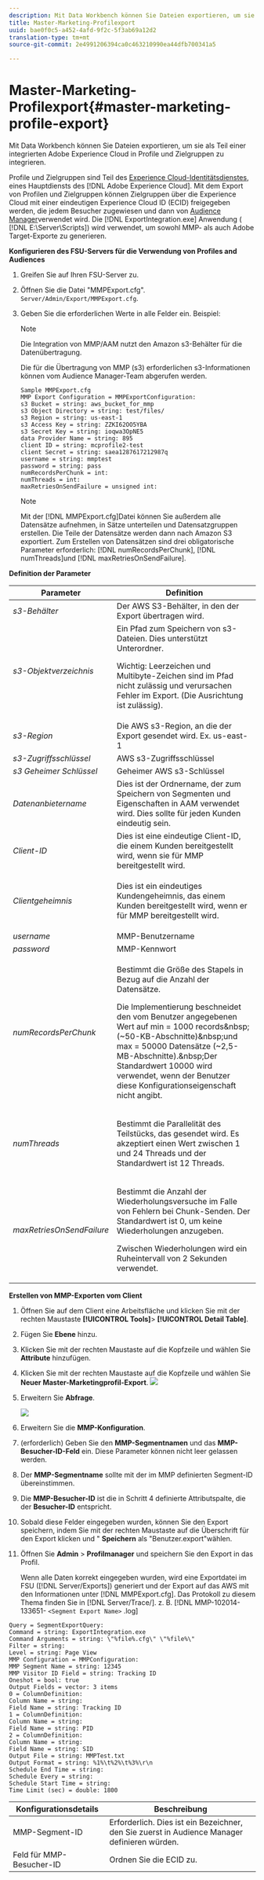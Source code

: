 ```yaml
---
description: Mit Data Workbench können Sie Dateien exportieren, um sie im Rahmen einer integrierten Adobe Experience Cloud in die Profile und Zielgruppen-Exporte zu integrieren.
title: Master-Marketing-Profilexport
uuid: bae0f0c5-a452-4afd-9f2c-5f3ab69a12d2
translation-type: tm+mt
source-git-commit: 2e4991206394ca0c463210990ea44dfb700341a5

---
```



# Master-Marketing-Profilexport{#master-marketing-profile-export}

Mit Data Workbench können Sie Dateien exportieren, um sie als Teil einer integrierten Adobe Experience Cloud in Profile und Zielgruppen zu integrieren.

<!-- <a id="section_731922BC8628479198A41EF3EA72F2FF"></a> -->

Profile und Zielgruppen sind Teil des [Experience Cloud-Identitätsdienstes](https://docs.adobe.com/content/help/en/id-service/using/home.html), eines Hauptdiensts des [!DNL Adobe Experience Cloud]. Mit dem Export von Profilen und Zielgruppen können Zielgruppen über die Experience Cloud mit einer eindeutigen Experience Cloud ID (ECID) freigegeben werden, die jedem Besucher zugewiesen und dann von [Audience Manager](https://docs.adobe.com/content/help/en/audience-manager/user-guide/aam-home.html)verwendet wird. Die [!DNL ExportIntegration.exe] Anwendung ( [!DNL E:\Server\Scripts]) wird verwendet, um sowohl MMP- als auch Adobe Target-Exporte zu generieren.

**Konfigurieren des FSU-Servers für die Verwendung von Profiles and Audiences**

1. Greifen Sie auf Ihren FSU-Server zu.
1. Öffnen Sie die Datei &quot;MMPExport.cfg&quot;. `Server/Admin/Export/MMPExport.cfg`.
1. Geben Sie die erforderlichen Werte in alle Felder ein. Beispiel:

   >[!NOTE]
   >
   >Die Integration von MMP/AAM nutzt den Amazon s3-Behälter für die Datenübertragung.
   >
   >
   >Die für die Übertragung von MMP (s3) erforderlichen s3-Informationen können vom Audience Manager-Team abgerufen werden.

   ```
   Sample MMPExport.cfg
   MMP Export Configuration = MMPExportConfiguration: 
   s3 Bucket = string: aws_bucket_for_mmp 
   s3 Object Directory = string: test/files/ 
   s3 Region = string: us-east-1 
   s3 Access Key = string: ZZKI62OO5YBA 
   s3 Secret Key = string: ioqwa3OpNE5 
   data Provider Name = string: 895 
   client ID = string: mcprofile2-test 
   client Secret = string: saea1287617212987q 
   username = string: mmptest 
   password = string: pass 
   numRecordsPerChunk = int:  
   numThreads = int:  
   maxRetriesOnSendFailure = unsigned int:
   ```

   >[!NOTE]
   >
   >Mit der [!DNL MMPExport.cfg]Datei können Sie außerdem alle Datensätze aufnehmen, in Sätze unterteilen und Datensatzgruppen erstellen. Die Teile der Datensätze werden dann nach Amazon S3 exportiert. Zum Erstellen von Datensätzen sind drei obligatorische Parameter erforderlich: [!DNL numRecordsPerChunk], [!DNL numThreads]und [!DNL maxRetriesOnSendFailure].

**Definition der Parameter**

<table id="table_DDEFBC45895A4663973F9C2EB9052FEF"> 
 <thead> 
  <tr> 
   <th colname="col1" class="entry"> Parameter </th> 
   <th colname="col2" class="entry"> Definition </th> 
  </tr> 
 </thead>
 <tbody> 
  <tr> 
   <td colname="col1"> <i>s3-Behälter</i> </td> 
   <td colname="col2"> Der AWS S3-Behälter, in den der Export übertragen wird. </td> 
  </tr> 
  <tr> 
   <td colname="col1"> <i>s3-Objektverzeichnis</i> </td> 
   <td colname="col2"> Ein Pfad zum Speichern von s3-Dateien. Dies unterstützt Unterordner. <p> <p>Wichtig:  Leerzeichen und Multibyte-Zeichen sind im Pfad nicht zulässig und verursachen Fehler im Export. (Die Ausrichtung ist zulässig). </p> </p> </td> 
  </tr> 
  <tr> 
   <td colname="col1"> <i>s3-Region</i> </td> 
   <td colname="col2"> Die AWS s3-Region, an die der Export gesendet wird. Ex. us-east-1 </td> 
  </tr> 
  <tr> 
   <td colname="col1"> <i>s3-Zugriffsschlüssel</i> </td> 
   <td colname="col2"> AWS s3-Zugriffsschlüssel </td> 
  </tr> 
  <tr> 
   <td colname="col1"> <i>s3 Geheimer Schlüssel</i> </td> 
   <td colname="col2"> Geheimer AWS s3-Schlüssel </td> 
  </tr> 
  <tr> 
   <td colname="col1"> <i>Datenanbietername</i> </td> 
   <td colname="col2"> Dies ist der Ordnername, der zum Speichern von Segmenten und Eigenschaften in AAM verwendet wird. Dies sollte für jeden Kunden eindeutig sein. </td> 
  </tr> 
  <tr> 
   <td colname="col1"> <i>Client-ID</i> </td> 
   <td colname="col2"> Dies ist eine eindeutige Client-ID, die einem Kunden bereitgestellt wird, wenn sie für MMP bereitgestellt wird. </td> 
  </tr> 
  <tr> 
   <td colname="col1"> <i>Clientgeheimnis</i> </td> 
   <td colname="col2"> <p><i></i>Dies ist ein eindeutiges Kundengeheimnis, das einem Kunden bereitgestellt wird, wenn er für MMP bereitgestellt wird. </p> </td> 
  </tr> 
  <tr> 
   <td colname="col1"> <i>username</i> </td> 
   <td colname="col2"> MMP-Benutzername </td> 
  </tr> 
  <tr> 
   <td colname="col1"> <i>password</i> </td> 
   <td colname="col2"> MMP-Kennwort </td> 
  </tr> 
  <tr> 
   <td colname="col1"> <i>numRecordsPerChunk</i> </td> 
   <td colname="col2"> <p>Bestimmt die Größe des Stapels in Bezug auf die Anzahl der Datensätze. </p> <p>Die Implementierung beschneidet den vom Benutzer angegebenen Wert auf min = 1000 records&amp;nbsp;(~50-KB-Abschnitte)&amp;nbsp;und max = 50000 Datensätze (~2,5-MB-Abschnitte).&amp;nbsp;Der Standardwert 10000 wird verwendet, wenn der Benutzer diese Konfigurationseigenschaft nicht angibt. </p> </td> 
  </tr> 
  <tr> 
   <td colname="col1"> <i>numThreads</i> </td> 
   <td colname="col2"> <p>Bestimmt die Parallelität des Teilstücks, das gesendet wird. Es akzeptiert einen Wert zwischen 1 und 24 Threads und der Standardwert ist 12 Threads. </p> </td> 
  </tr> 
  <tr> 
   <td colname="col1"> <i>maxRetriesOnSendFailure</i> </td> 
   <td colname="col2"> <p>Bestimmt die Anzahl der Wiederholungsversuche im Falle von Fehlern bei Chunk-Senden. Der Standardwert ist 0, um keine Wiederholungen anzugeben. </p> <p>Zwischen Wiederholungen wird ein Ruheintervall von 2 Sekunden verwendet. </p> </td> 
  </tr> 
 </tbody> 
</table>

**Erstellen von MMP-Exporten vom Client**

1. Öffnen Sie auf dem Client eine Arbeitsfläche und klicken Sie mit der rechten Maustaste **[!UICONTROL Tools]**> **[!UICONTROL Detail Table]**.
1. Fügen Sie **Ebene** hinzu.
1. Klicken Sie mit der rechten Maustaste auf die Kopfzeile und wählen Sie **Attribute** hinzufügen.
1. Klicken Sie mit der rechten Maustaste auf die Kopfzeile und wählen Sie **Neuer Master-Marketingprofil-Export**. ![](assets/mmp_mmp_export.png)
1. Erweitern Sie **Abfrage**.

   ![](assets/mmp_mmp_query.png)

1. Erweitern Sie die **MMP-Konfiguration**.
1. (erforderlich) Geben Sie den **MMP-Segmentnamen** und das **MMP-Besucher-ID-Feld** ein. Diese Parameter können nicht leer gelassen werden.
1. Der **MMP-Segmentname** sollte mit der im MMP definierten Segment-ID übereinstimmen.
1. Die **MMP-Besucher-ID** ist die in Schritt 4 definierte Attributspalte, die der **Besucher-ID** entspricht.
1. Sobald diese Felder eingegeben wurden, können Sie den Export speichern, indem Sie mit der rechten Maustaste auf die Überschrift für den Export klicken und &quot; **Speichern** als &quot;Benutzer\.export&quot;wählen.
1. Öffnen Sie **Admin** > **Profilmanager** und speichern Sie den Export in das Profil.

   Wenn alle Daten korrekt eingegeben wurden, wird eine Exportdatei im FSU ([!DNL Server/Exports]) generiert und der Export auf das AWS mit den Informationen unter [!DNL MMPExport.cfg]. Das Protokoll zu diesem Thema finden Sie in [!DNL Server/Trace/]. z. B. [!DNL MMP-102014-133651- `<Segment Export Name>` .log]

```
Query = SegmentExportQuery: 
Command = string: ExportIntegration.exe 
Command Arguments = string: \"%file%.cfg\" \"%file%\" 
Filter = string: 
Level = string: Page View 
MMP Configuration = MMPConfiguration: 
MMP Segment Name = string: 12345 
MMP Visitor ID Field = string: Tracking ID 
Oneshot = bool: true 
Output Fields = vector: 3 items 
0 = ColumnDefinition: 
Column Name = string: 
Field Name = string: Tracking ID 
1 = ColumnDefinition: 
Column Name = string: 
Field Name = string: PID 
2 = ColumnDefinition: 
Column Name = string: 
Field Name = string: SID 
Output File = string: MMPTest.txt 
Output Format = string: %1%\t%2%\t%3%\r\n 
Schedule End Time = string: 
Schedule Every = string: 
Schedule Start Time = string: 
Time Limit (sec) = double: 1800 
```

| Konfigurationsdetails | Beschreibung |
|---|---|
| MMP-Segment-ID | Erforderlich. Dies ist ein Bezeichner, den Sie zuerst in Audience Manager definieren würden. |
| Feld für MMP-Besucher-ID | Ordnen Sie die ECID zu. |

